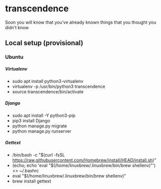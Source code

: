 # transcendence
Soon you will know that you’ve already known things that you thought you didn’t know

## Local setup (provisional)
### Ubuntu
##### Virtualenv
- sudo apt install python3-virtualenv
- virtualenv -p /usr/bin/python3 transcendence
- source transcendence/bin/activate

##### Django
- sudo apt install -Y python3-pip
- pip3 install Django
- python manage.py migrate
- python manage.py runserver

##### Gettext
- /bin/bash -c "$(curl -fsSL https://raw.githubusercontent.com/Homebrew/install/HEAD/install.sh)"
- (echo; echo 'eval "$(/home/linuxbrew/.linuxbrew/bin/brew shellenv)"') >> ~/.bashrc
- eval "$(/home/linuxbrew/.linuxbrew/bin/brew shellenv)"
- brew install gettext
